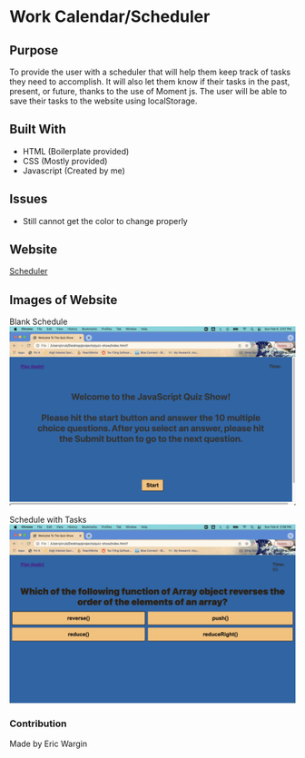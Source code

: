 # Work Calendar/Scheduler

## Purpose
To provide the user with a scheduler that will help them keep track of tasks they need to accomplish.  It will also let them know if their tasks in the past, present, or future, thanks to the use of Moment js. The user will be able to save their tasks to the website using localStorage.

## Built With
* HTML (Boilerplate provided)
* CSS (Mostly provided)
* Javascript (Created by me)

## Issues
* Still cannot get the color to change properly

## Website
<a href="" target="_blank">Scheduler</a>

## Images of Website
Blank Schedule
<img src="https://github.com/iwmwargin/quiz-show/blob/main/assets/images/startQuiz.png">

Schedule with Tasks
<img src="https://github.com/iwmwargin/quiz-show/blob/main/assets/images/question.png">



### Contribution
Made by Eric Wargin
